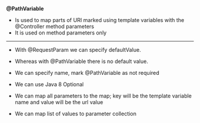 **@PathVariable**

* Is used to map parts of URI marked using template variables with the @Controller method parameters
* It is used on method parameters only

---
* With @RequestParam we can specify defaultValue.
* Whereas with @PathVariable there is no default value.

* We can specify name, mark @PathVariable as not required
* We can use Java 8 Optional
* We can map all parameters to the map; key will be the template variable name and value will be the url value
* We can map list of values to parameter collection